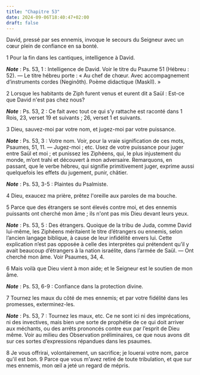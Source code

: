 ```yaml
---
title: "Chapitre 53"
date: 2024-09-06T18:40:47+02:00
draft: false
---
```



David, pressé par ses ennemis, invoque le secours du Seigneur avec un cœur plein de confiance en sa bonté.


1 Pour la fin dans les cantiques, intelligence à David.

***Note*** :  Ps. 53, 1 : Intelligence de David. Voir le titre du Psaume 51 (Hébreu : 52). ― Le titre hébreu porte : « Au chef de chœur. Avec accompagnement d’instruments cordes (Neginôth). Poème didactique (Maskîl). »

2 Lorsque les habitants de Ziph furent venus et eurent dit a Saül : Est-ce que David n'est pas chez nous?

***Note*** :  Ps. 53, 2 : Ce fait avec tout ce qui s’y rattache est raconté dans 1 Rois, 23, verset 19 et suivants ; 26, verset 1 et suivants.


3 Dieu, sauvez-moi par votre nom, et jugez-moi par votre puissance.

***Note*** :  Ps. 53, 3 : Votre nom. Voir, pour la vraie signification de ces mots, Psaumes, 51, 11. ― Jugez-moi ; etc. Usez de votre puissance pour juger entre Saül et moi ; et punissez les Ziphéens, qui, le plus injustement du monde, m’ont trahi et découvert à mon adversaire. Remarquons, en passant, que le verbe hébreu, qui signifie primitivement juger, exprime aussi quelquefois les effets du jugement, punir, châtier.

***Note*** :  Ps. 53, 3-5 : Plaintes du Psalmiste.

4 Dieu, exaucez ma prière, prêtez l'oreille aux paroles de ma bouche.


5 Parce que des étrangers se sont élevés contre moi, et des ennemis puissants ont cherché mon âme ; ils n'ont pas mis Dieu devant leurs yeux.

***Note*** :  Ps. 53, 5 : Des étrangers. Quoique de la tribu de Juda, comme David lui-même, les Ziphéens méritaient le titre d’étrangers ou ennemis, selon l’ancien langage biblique, à cause de leur infidélité envers lui. Cette explication n’est pas opposée à celle des interprètes qui prétendent qu’il y avait beaucoup d’étrangers à la nation israélite, dans l’armée de Saül. ― Ont cherché mon âme. Voir Psaumes, 34, 4.


6 Mais voilà que Dieu vient à mon aide; et le Seigneur est le soutien de mon âme.

***Note*** :  Ps. 53, 6-9 : Confiance dans la protection divine.

7 Tournez les maux du côté de mes ennemis; et par votre fidélité dans les promesses, exterminez-les.

***Note*** :  Ps. 53, 7 : Tournez les maux, etc. Ce ne sont ici ni des imprécations, ni des invectives, mais bien une sorte de prophétie de ce qui doit arriver aux méchants, ou des arrêts prononcés contre eux par l’esprit de Dieu même. Voir au milieu des Observation préliminaires, ce que nous avons dit sur ces sortes d’expressions répandues dans les psaumes.


8 Je vous offrirai, volontairement, un sacrifice; je louerai votre nom, parce qu'il est bon. 9 Parce que vous m'avez retiré de toute tribulation, et que sur mes ennemis, mon œil a jeté un regard de mépris.

